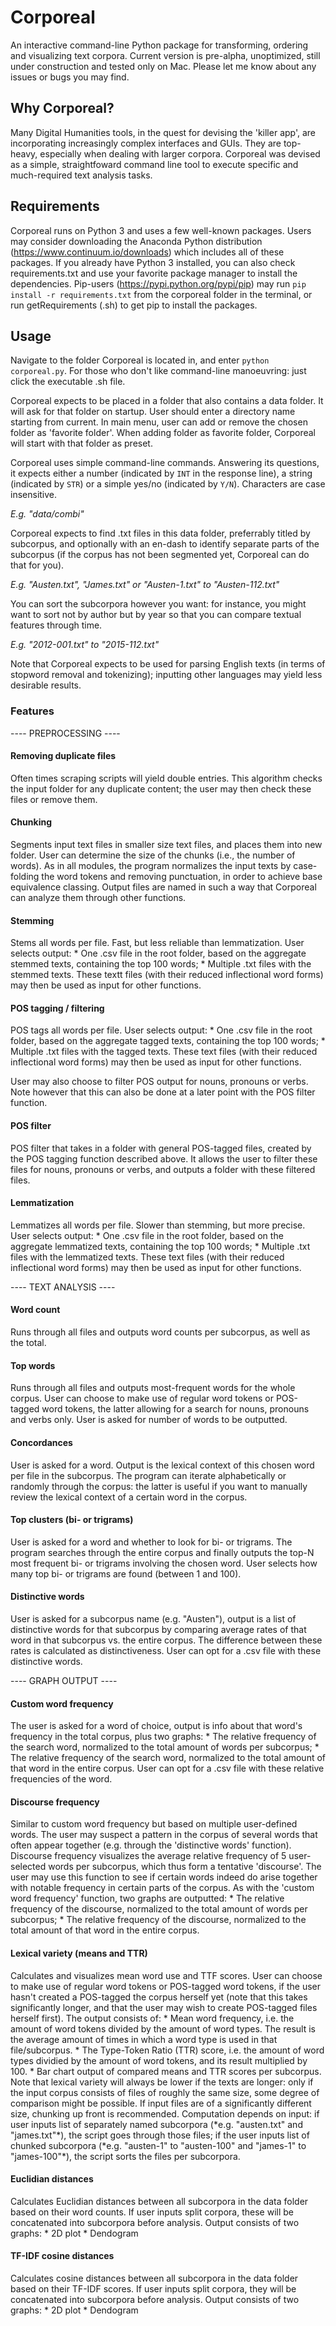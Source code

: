 Corporeal
========================

An interactive command-line Python package for transforming, ordering and visualizing text corpora. Current version is pre-alpha, unoptimized, still under construction and tested only on Mac. Please let me know about any issues or bugs you may find.


<h2> Why Corporeal? </h2>

Many Digital Humanities tools, in the quest for devising the 'killer app', are incorporating increasingly complex interfaces and GUIs. They are top-heavy, especially when dealing with larger corpora. Corporeal was devised as a simple, straightfoward command line tool to execute specific and much-required text analysis tasks.


<h2> Requirements </h2>

Corporeal runs on Python 3 and uses a few well-known packages. Users may consider downloading the Anaconda Python distribution (https://www.continuum.io/downloads) which includes all of these packages. If you already have Python 3 installed, you can also check requirements.txt and use your favorite package manager to install the dependencies. Pip-users (https://pypi.python.org/pypi/pip) may run `pip install -r requirements.txt` from the corporeal folder in the terminal, or run getRequirements (.sh) to get pip to install the packages.


<h2> Usage </h2>
 
Navigate to the folder Corporeal is located in, and enter `python corporeal.py`. For those who don't like command-line manoeuvring: just click the executable .sh file.

Corporeal expects to be placed in a folder that also contains a data folder. It will ask for that folder on startup. User should enter a directory name starting from current. In main menu, user can add or remove the chosen folder as 'favorite folder'. When adding folder as favorite folder, Corporeal will start with that folder as preset.

Corporeal uses simple command-line commands. Answering its questions, it expects either a number (indicated by `INT` in the response line), a string (indicated by `STR`) or a simple yes/no (indicated by `Y/N`). Characters are case insensitive.

*E.g. "data/combi"*

Corporeal expects to find .txt files in this data folder, preferrably titled by subcorpus, and optionally with an en-dash to identify separate parts of the subcorpus (if the corpus has not been segmented yet, Corporeal can do that for you).

*E.g. "Austen.txt", "James.txt" or "Austen-1.txt" to "Austen-112.txt"*

You can sort the subcorpora however you want: for instance, you might want to sort not by author but by year so that you can compare textual features through time.

*E.g. "2012-001.txt" to "2015-112.txt"*

Note that Corporeal expects to be used for parsing English texts (in terms of  stopword removal and tokenizing); inputting other languages may yield less desirable results.


<h3> Features </h3>

---- PREPROCESSING ----

<h4>Removing duplicate files</h4>
Often times scraping scripts will yield double entries. This algorithm checks the input folder for any duplicate content; the user may then check these files or remove them.

<h4>Chunking</h4>
Segments input text files in smaller size text files, and places them into new folder. User can determine the size of the chunks (i.e., the number of words). As in all modules, the program normalizes the input texts by case-folding the word tokens and removing punctuation, in order to achieve base equivalence classing. Output files are named in such a way that Corporeal can analyze them through other functions.

<h4>Stemming</h4>
Stems all words per file. Fast, but less reliable than lemmatization. User selects output: 
* One .csv file in the root folder, based on the aggregate stemmed texts, containing the top 100 words; 
* Multiple .txt files with the stemmed texts. These textt files (with their reduced inflectional word forms) may then be used as input for other functions. 

<h4>POS tagging / filtering</h4>
POS tags all words per file. User selects output:
* One .csv file in the root folder, based on the aggregate tagged texts, containing the top 100 words; 
* Multiple .txt files with the tagged texts. These text files (with their reduced inflectional word forms) may then be used as input for other functions. 

User may also choose to filter POS output for nouns, pronouns or verbs. Note however that this can also be done at a later point with the POS filter function.

<h4>POS filter</h4>
POS filter that takes in a folder with general POS-tagged files, created by the POS tagging function described above. It allows the user to filter these files for nouns, pronouns or verbs, and outputs a folder with these filtered files.  

<h4>Lemmatization</h4>
Lemmatizes all words per file. Slower than stemming, but more precise. User selects output:
* One .csv file in the root folder, based on the aggregate lemmatized texts, containing the top 100 words; 
* Multiple .txt files with the lemmatized texts. These text files (with their reduced inflectional word forms) may then be used as input for other functions. 

---- TEXT ANALYSIS ----

<h4>Word count</h4>
Runs through all files and outputs word counts per subcorpus, as well as the total.

<h4>Top words</h4>
Runs through all files and outputs most-frequent words for the whole corpus. User can choose to make use of regular word tokens or POS-tagged word tokens, the latter allowing for a search for nouns, pronouns and verbs only. User is asked for number of words to be outputted.

<h4>Concordances</h4>
User is asked for a word. Output is the lexical context of this chosen word per file in the subcorpus. The program can iterate alphabetically or randomly through the corpus: the latter is useful if you want to manually review the lexical context of a certain word in the corpus.

<h4>Top clusters (bi- or trigrams)</h4>
User is asked for a word and whether to look for bi- or trigrams. The program searches through the entire corpus and finally outputs the top-N most frequent bi- or trigrams involving the chosen word. User selects how many top bi- or trigrams are found (between 1 and 100).

<h4>Distinctive words</h4>
User is asked for a subcorpus name (e.g. "Austen"), output is a list of distinctive words for that subcorpus by comparing average rates of that word in that subcorpus vs. the entire corpus. The difference between these rates is calculated as distinctiveness. User can opt for a .csv file with these distinctive words. 

---- GRAPH OUTPUT ----

<h4>Custom word frequency</h4>
The user is asked for a word of choice, output is info about that word's frequency in the total corpus, plus two graphs:
* The relative frequency of the search word, normalized to the total amount of words per subcorpus;
* The relative frequency of the search word, normalized to the total amount of that word in the entire corpus.
User can opt for a .csv file with these relative frequencies of the word. 

<h4>Discourse frequency</h4>
Similar to custom word frequency but based on multiple user-defined words. The user may suspect a pattern in the corpus of several words that often appear together (e.g. through the 'distinctive words' function). Discourse frequency visualizes the average relative frequency of 5 user-selected words per subcorpus, which thus form a tentative 'discourse'. The user may use this function to see if certain words indeed do arise together with notable frequency in certain parts of the corpus. As with the 'custom word frequency' function, two graphs are outputted:
* The relative frequency of the discourse, normalized to the total amount of words per subcorpus;
* The relative frequency of the discourse, normalized to the total amount of that word in the entire corpus.  

<h4>Lexical variety (means and TTR)</h4>
Calculates and visualizes mean word use and TTF scores. User can choose to make use of regular word tokens or POS-tagged word tokens, if the user hasn't created a POS-tagged the corpus herself yet (note that this takes significantly longer, and that the user may wish to create POS-tagged files herself first). The output consists of:
* Mean word frequency, i.e. the amount of word tokens divided by the amount of word types. The result is the average amount of times in which a word type is used in that file/subcorpus.
* The Type-Token Ratio (TTR) score, i.e. the amount of word types dividied by the amount of word tokens, and its result multiplied by 100.
* Bar chart output of compared means and TTR scores per subcorpus. 
Note that lexical variety will always be lower if the texts are longer: only if the input corpus consists of files of roughly the same size, some degree of comparison might be possible. If input files are of a significantly different size, chunking up front is recommended.
Computation depends on input: if user inputs list of separately named subcorpora (*e.g. "austen.txt" and "james.txt"*), the script goes through those files; if the user inputs list of chunked subcorpora (*e.g. "austen-1" to "austen-100" and "james-1" to "james-100"*), the script sorts the files per subcorpora.

<h4>Euclidian distances</h4>
Calculates Euclidian distances between all subcorpora in the data folder based on their word counts. If user inputs split corpora, these will be concatenated into subcorpora before analysis. Output consists of two graphs:
* 2D plot
* Dendogram

<h4>TF-IDF cosine distances</h4>
Calculates cosine distances between all subcorpora in the data folder based on their TF-IDF scores. If user inputs split corpora, they will be concatenated into subcorpora before analysis. Output consists of two graphs:
* 2D plot
* Dendogram